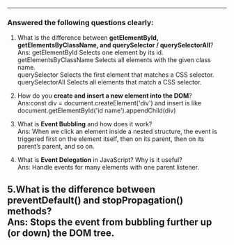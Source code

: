 
---

### Answered the following questions clearly:

1. What is the difference between **getElementById, getElementsByClassName, and querySelector / querySelectorAll**?<br>
Ans: getElementById Selects one element by its id.<br>
     getElementsByClassName Selects all elements with the given class name.<br>
     querySelector Selects the first element that matches a CSS selector.<br>
     querySelectorAll Selects all elements that match a CSS selector.<br>
     
2. How do you **create and insert a new element into the DOM**?<br>
Ans:const div = document.createElement('div') and insert is like<br>
document.getElementById('id name').appendChild(div)<br>
     
3. What is **Event Bubbling** and how does it work?<br>
Ans: When we click an element inside a nested structure, the event is triggered first on the element itself, then on its parent, then on its parent’s parent, and so on.

4. What is **Event Delegation** in JavaScript? Why is it useful?<br>
Ans: Handle events for many elements with one parent listener.<br>

5.What is the difference between preventDefault() and stopPropagation() methods?<br>
Ans: Stops the event from bubbling further up (or down) the DOM tree.
---


